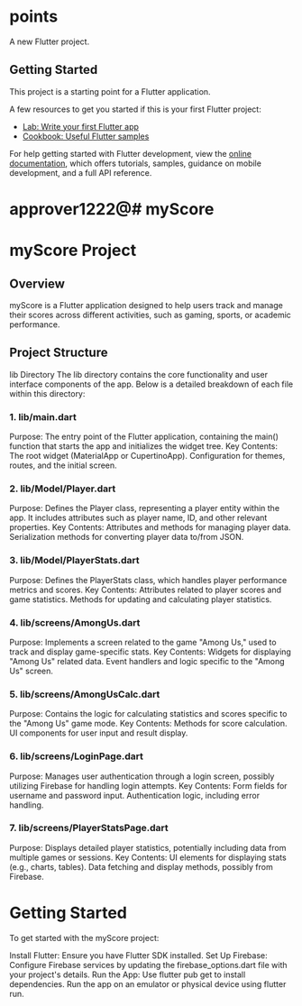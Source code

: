 # points

A new Flutter project.

## Getting Started

This project is a starting point for a Flutter application.

A few resources to get you started if this is your first Flutter project:

- [Lab: Write your first Flutter app](https://docs.flutter.dev/get-started/codelab)
- [Cookbook: Useful Flutter samples](https://docs.flutter.dev/cookbook)

For help getting started with Flutter development, view the
[online documentation](https://docs.flutter.dev/), which offers tutorials,
samples, guidance on mobile development, and a full API reference.
# approver1222@#   m y S c o r e 
 
 

# **myScore Project**

## Overview

myScore is a Flutter application designed to help users track and manage their scores across different activities, such as gaming, sports, or academic performance.

## Project Structure

lib Directory
The lib directory contains the core functionality and user interface components of the app. Below is a detailed breakdown of each file within this directory:

### 1. lib/main.dart

   Purpose: The entry point of the Flutter application, containing the main() function that starts the app and initializes the widget tree.
   Key Contents:
   The root widget (MaterialApp or CupertinoApp).
   Configuration for themes, routes, and the initial screen.

### 2. lib/Model/Player.dart

   Purpose: Defines the Player class, representing a player entity within the app. It includes attributes such as player name, ID, and other relevant properties.
   Key Contents:
   Attributes and methods for managing player data.
   Serialization methods for converting player data to/from JSON.

### 3. lib/Model/PlayerStats.dart

   Purpose: Defines the PlayerStats class, which handles player performance metrics and scores.
   Key Contents:
   Attributes related to player scores and game statistics.
   Methods for updating and calculating player statistics.

### 4. lib/screens/AmongUs.dart

   Purpose: Implements a screen related to the game "Among Us," used to track and display game-specific stats.
   Key Contents:
   Widgets for displaying "Among Us" related data.
   Event handlers and logic specific to the "Among Us" screen.

### 5. lib/screens/AmongUsCalc.dart

   Purpose: Contains the logic for calculating statistics and scores specific to the "Among Us" game mode.
   Key Contents:
   Methods for score calculation.
   UI components for user input and result display.

### 6. lib/screens/LoginPage.dart

   Purpose: Manages user authentication through a login screen, possibly utilizing Firebase for handling login attempts.
   Key Contents:
   Form fields for username and password input.
   Authentication logic, including error handling.

### 7. lib/screens/PlayerStatsPage.dart

   Purpose: Displays detailed player statistics, potentially including data from multiple games or sessions.
   Key Contents:
   UI elements for displaying stats (e.g., charts, tables).
   Data fetching and display methods, possibly from Firebase.

# **Getting Started**

To get started with the myScore project:

Install Flutter: Ensure you have Flutter SDK installed.
Set Up Firebase: Configure Firebase services by updating the firebase_options.dart file with your project's details.
Run the App:
Use flutter pub get to install dependencies.
Run the app on an emulator or physical device using flutter run.